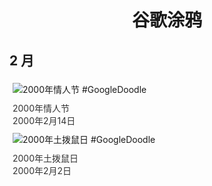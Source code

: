 
<h1 align="center"> 谷歌涂鸦 </h1>




## 2 月

<div class="image">


<img src="https://www.google.com/logos/2000/valentine.gif" alt="2000年情人节 #GoogleDoodle" style="margin: 5px"/>
<div class="info" style="font-size: 14px; color:#333333; margin:5px"><div class="title">2000年情人节</div><div class="date">2000年2月14日</div></div>

<img src="https://www.google.com/logos/2000/groundhog.gif" alt="2000年土拨鼠日 #GoogleDoodle" style="margin: 5px"/>
<div class="info" style="font-size: 14px; color:#333333; margin:5px"><div class="title">2000年土拨鼠日</div><div class="date">2000年2月2日</div></div>

</div>








